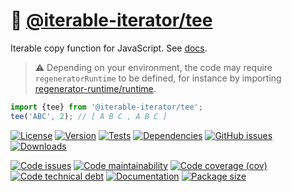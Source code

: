 :seedling: [@iterable-iterator/tee](https://iterable-iterator.github.io/tee)
==

Iterable copy function for JavaScript.
See [docs](https://iterable-iterator.github.io/tee/index.html).

> :warning: Depending on your environment, the code may require
> `regeneratorRuntime` to be defined, for instance by importing
> [regenerator-runtime/runtime](https://www.npmjs.com/package/regenerator-runtime).

```js
import {tee} from '@iterable-iterator/tee';
tee('ABC', 2); // [ A B C , A B C ]
```

[![License](https://img.shields.io/github/license/iterable-iterator/tee.svg)](https://raw.githubusercontent.com/iterable-iterator/tee/main/LICENSE)
[![Version](https://img.shields.io/npm/v/@iterable-iterator/tee.svg)](https://www.npmjs.org/package/@iterable-iterator/tee)
[![Tests](https://img.shields.io/github/workflow/status/iterable-iterator/tee/ci?event=push&label=tests)](https://github.com/iterable-iterator/tee/actions/workflows/ci.yml?query=branch:main)
[![Dependencies](https://img.shields.io/librariesio/github/iterable-iterator/tee.svg)](https://github.com/iterable-iterator/tee/network/dependencies)
[![GitHub issues](https://img.shields.io/github/issues/iterable-iterator/tee.svg)](https://github.com/iterable-iterator/tee/issues)
[![Downloads](https://img.shields.io/npm/dm/@iterable-iterator/tee.svg)](https://www.npmjs.org/package/@iterable-iterator/tee)

[![Code issues](https://img.shields.io/codeclimate/issues/iterable-iterator/tee.svg)](https://codeclimate.com/github/iterable-iterator/tee/issues)
[![Code maintainability](https://img.shields.io/codeclimate/maintainability/iterable-iterator/tee.svg)](https://codeclimate.com/github/iterable-iterator/tee/trends/churn)
[![Code coverage (cov)](https://img.shields.io/codecov/c/gh/iterable-iterator/tee/main.svg)](https://codecov.io/gh/iterable-iterator/tee)
[![Code technical debt](https://img.shields.io/codeclimate/tech-debt/iterable-iterator/tee.svg)](https://codeclimate.com/github/iterable-iterator/tee/trends/technical_debt)
[![Documentation](https://iterable-iterator.github.io/tee/badge.svg)](https://iterable-iterator.github.io/tee/source.html)
[![Package size](https://img.shields.io/bundlephobia/minzip/@iterable-iterator/tee)](https://bundlephobia.com/result?p=@iterable-iterator/tee)
